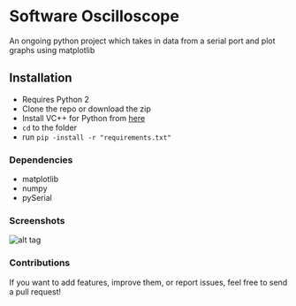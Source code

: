 # Software Oscilloscope
An ongoing python project which takes in data from a serial port and plot graphs using matplotlib

## Installation
* Requires Python 2
* Clone the repo or download the zip
* Install VC++ for Python from [here](https://www.microsoft.com/en-in/download/details.aspx?id=44266)
* `cd` to the folder
* run `pip -install -r "requirements.txt"`
  
### Dependencies
* matplotlib 
* numpy
* pySerial

### Screenshots
![alt tag](http://i.imgur.com/wbPearX.jpg)

### Contributions
If you want to add features, improve them, or report issues, feel free to send a pull request!
